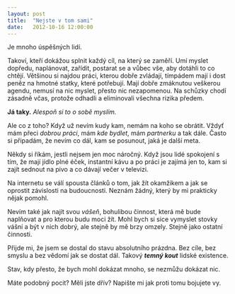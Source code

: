 ```yaml
---
layout: post
title:  "Nejste v tom sami"
date:   2012-10-16 12:00:00
---
```

Je mnoho úspěšných lidí.

Takoví, kteří dokážou splnit každý cíl, na který se zaměří. Umí myslet dopředu, naplánovat, zařídit, postarat se a vůbec vše, aby dotáhli to co chtějí. Většinou si najdou práci, kterou dobře zvládají, tímpádem mají i dost peněz na hmotné statky, které potřebují. Mají dobře zmáknutou veškerou agendu, nemusí na nic myslet, přesto nic nezapomenou. Na schůzky chodí zásadně včas, protože odhadli a eliminovali všechna rizika předem.

**Já taky.**  *Alespoň si to o sobě myslím.*

Ale co z toho? Když už nevím kudy kam, nemám na koho se obrátit. Vždyť mám přeci *dobrou práci*, mám *kde bydlet*, mám *partnerku* a tak dále. Často si připadám, že nevím co dál, kam se posunout, jaká je další meta.

Někdy si říkám, jestli nejsem jen moc náročný. Když jsou lidé spokojení s tím, že mají jídlo plné éček, instantní kávu a po práci je zajímá jen to, kam si zajít sednout na pivo a co dávají večer v televizi.

Na internetu se válí spousta článků o tom, jak žít okamžikem a jak se oprostit závislosti na budoucnosti. Neznám žádný, který by mi prakticky nějak pomohl.

Nevím také jak najít svou *vášeň*, bohulibou činnost, která mě bude naplňovat a pro kterou budu moci žít. Mohl bych si sice vymyslet stovky vášní a být v nich dobrý, ale stejně by mě brzy omzely. Stejně jako ostatní činnosti.

Přijde mi, že jsem se dostal do stavu absolutního prázdna. Bez cíle, bez smyslu a bez vědomí jak se dostat dál. Takový ***temný kout*** lidské existence. 

Stav, kdy přesto, že bych mohl dokázat mnoho, se nezmůžu dokázat nic.

Máte podobný pocit? Měli jste dřív? Napište mi jak proti tomu bojujete vy.